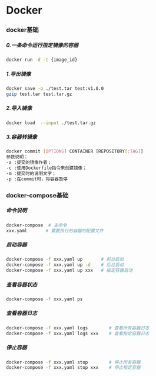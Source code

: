 Docker
=


### docker基础
##### 0.一条命令运行指定镜像的容器
```bash
docker run -d -t {image_id}
```

##### 1.导出镜像
```bash
docker save -o ./test.tar test:v1.0.0
gzip test.tar test.tar.gz
```

##### 2.导入镜像
```bash
docker load  --input ./test.tar.gz
```

##### 3.容器转镜像
```bash
docker commit [OPTIONS] CONTAINER [REPOSITORY[:TAG]]
参数说明：
-a :提交的镜像作者；
-c :使用Dockerfile指令来创建镜像；
-m :提交时的说明文字；
-p :在commit时，将容器暂停
```

### docker-compose基础
##### 命令说明
```bash
docker-compose  # 主命令
xxx.yaml       # 需要执行的容器的配置文件
```

##### 启动容器
```bash
docker-compose -f xxx.yaml up       # 前台启动
docker-compose -f xxx.yaml up -d    # 后台启动
docker-compose -f xxx.yaml up xxx   # 指定容器启动
```

##### 查看容器状态
```bash
docker-compose -f xxx.yaml ps
```

##### 查看容器日志
```bash
docker-compose -f xxx.yaml logs        # 查看所有容器日志 
docker-compose -f xxx.yaml logs xxx    # 查看指定容器日志
```

##### 停止容器
```bash
docker-compose -f xxx.yaml stop        # 停止所有容器
docker-compose -f xxx.yaml stop xxx    # 停止指定容器
```

